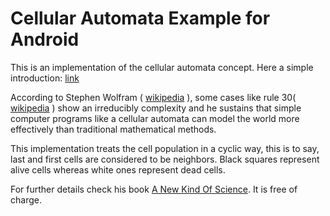 # Cellular Automata Example for Android
This is an implementation of the cellular automata concept. Here a simple introduction: [link](https://natureofcode.com/book/chapter-7-cellular-automata/)

According to Stephen Wolfram ( [wikipedia](https://en.wikipedia.org/wiki/Stephen_Wolfram) ), some cases like rule 30( [wikipedia](https://en.wikipedia.org/wiki/Rule_30) ) show an
irreducibly complexity and he sustains that simple computer programs like a cellular automata can model the world more effectively than traditional mathematical methods.

This implementation treats the cell population in a cyclic way, this is to say, last and first cells are considered to be neighbors. Black squares represent alive cells whereas white ones represent dead cells.

For further details check his book [A New Kind Of Science](https://en.wikipedia.org/wiki/Rule_30). It is free of charge.
